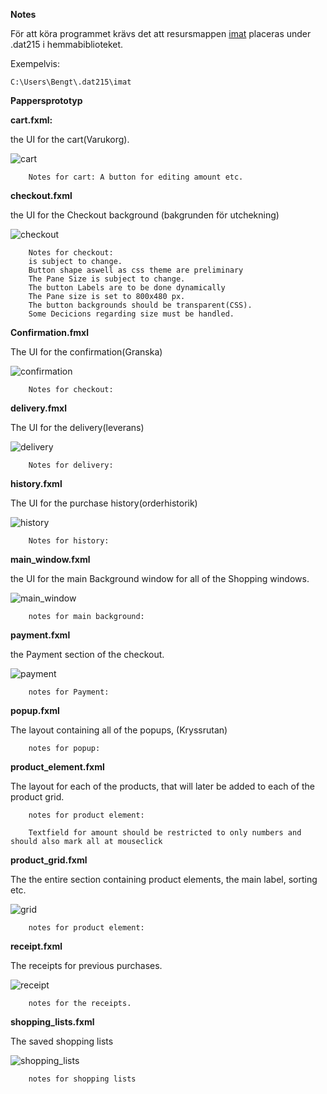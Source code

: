 **Notes**

För att köra programmet krävs det att resursmappen [imat](https://studentchalmersse-my.sharepoint.com/personal/nordp_net_chalmers_se/_layouts/15/guestaccess.aspx?docid=0448f084bbacd4a2aa1167ca382b347f4&authkey=AbaBLf59LBzMt05kF7zebMk) placeras under .dat215 i hemmabiblioteket.

Exempelvis: 
    
    C:\Users\Bengt\.dat215\imat


**Pappersprototyp** 

   **cart.fxml:** 
   
       
   the UI for the cart(Varukorg).
   
   ![cart](http://gdurl.com/8udp)
        
        Notes for cart: A button for editing amount etc. 


        
   **checkout.fxml**
   
   the UI for the Checkout background (bakgrunden för utchekning)
   
   ![checkout](http://gdurl.com/NCA5)
   
        Notes for checkout: 
        is subject to change. 
        Button shape aswell as css theme are preliminary
        The Pane Size is subject to change. 
        The button Labels are to be done dynamically
        The Pane size is set to 800x480 px. 
        The button backgrounds should be transparent(CSS).
        Some Decicions regarding size must be handled. 
        
   **Confirmation.fmxl**
   
   The UI for the confirmation(Granska)
   
   ![confirmation](http://gdurl.com/iPnn)
   
        Notes for checkout: 
        
   **delivery.fmxl**
      
   The UI for the delivery(leverans)
    
   ![delivery](http://gdurl.com/LDlL)
    
        Notes for delivery: 
        
   **history.fxml**
          
   The UI for the purchase history(orderhistorik)
   
   ![history](http://gdurl.com/pwcG)
   
        Notes for history: 
   **main_window.fxml**
   
   the UI for the main Background window for all of the Shopping windows.
   
   ![main_window](http://gdurl.com/qEUp)
   
        notes for main background:
        
   **payment.fxml**
        
   the Payment section of the checkout.
   
   ![payment](http://gdurl.com/kXQe)
    
        notes for Payment: 
   **popup.fxml**
        
   The layout containing all of the popups, (Kryssrutan)
    
        notes for popup:
   **product_element.fxml**
   
   The layout for each of the products, that will later be added to each of the product grid.
   
        notes for product element: 
        
        Textfield for amount should be restricted to only numbers and should also mark all at mouseclick
   **product_grid.fxml**

   The the entire section containing product elements, the main label, sorting etc.
   
   ![grid](http://gdurl.com/EiE2)
        
        notes for product element:
   **receipt.fxml**
   
   The receipts for previous purchases. 
   
   ![receipt](http://gdurl.com/agC6)
   
        notes for the receipts.
   **shopping_lists.fxml**
        
   The saved shopping lists
   
   ![shopping_lists](http://gdurl.com/XrgX)
   
        notes for shopping lists
